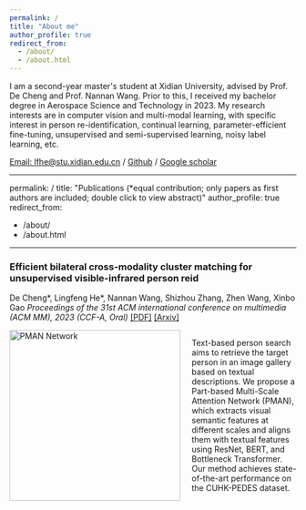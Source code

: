 ```yaml
---
permalink: /
title: "About me"
author_profile: true
redirect_from: 
  - /about/
  - /about.html
---
```


I am a second-year master's student at Xidian University, advised by Prof. De Cheng and Prof. Nannan Wang. Prior to this, I received my bachelor degree in Aerospace Science and Technology in 2023. My research interests are in computer vision and multi-modal learning, with specific interest in person re-identification, continual learning, parameter-efficient fine-tuning, unsupervised and semi-supervised learning, noisy label learning, etc.

[Email: lfhe@stu.xidian.edu.cn](lfhe@stu.xidian.edu.cn) / [Github](https://github.com/FranklinLingfeng) / [Google scholar](https://scholar.google.com/citations?user=bUCPpbAAAAAJ&hl=zh-CN)

---
permalink: /
title: "Publications (*equal contribution; only papers as first authors are included; double click to view abstract)"
author_profile: true
redirect_from: 
  - /about/
  - /about.html
---

### Efficient bilateral cross-modality cluster matching for unsupervised visible-infrared person reid

De Cheng*, Lingfeng He*, Nannan Wang, Shizhou Zhang, Zhen Wang, Xinbo Gao
*Proceedings of the 31st ACM international conference on multimedia (ACM MM), 2023 (CCF-A, Oral)*
[[PDF]](your_pdf_link.pdf) [[Arxiv]]([your_bibtex_link.bib](https://arxiv.org/pdf/2305.12673))

<div style="display: flex; align-items: flex-start; margin-top: 10px;">
  <img src="/assets/images/PMAN_diagram.png" alt="PMAN Network" width="300" style="margin-right: 20px;">
  <p>
    Text-based person search aims to retrieve the target person in an image gallery based on textual descriptions.  
    We propose a Part-based Multi-Scale Attention Network (PMAN), which extracts visual semantic features at different scales and aligns them with textual features using ResNet, BERT, and Bottleneck Transformer.  
    Our method achieves state-of-the-art performance on the CUHK-PEDES dataset.
  </p>
</div>



